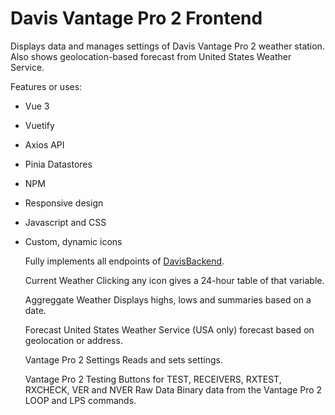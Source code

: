 # Davis Vantage Pro 2 Frontend

Displays data and manages settings of Davis Vantage Pro 2 weather station. Also shows geolocation-based forecast from
United States Weather Service. 

Features or uses:
* Vue 3
* Vuetify
* Axios API
* Pinia Datastores
* NPM
* Responsive design
* Javascript and CSS
* Custom, dynamic icons

  Fully implements all endpoints of [DavisBackend]().

  Current Weather
  Clicking any icon gives a 24-hour table of that variable.

  Aggreggate Weather
  Displays highs, lows and summaries based on a date.

  Forecast
  United States Weather Service (USA only) forecast based on geolocation or address.

  Vantage Pro 2 Settings
  Reads and sets settings.

  Vantage Pro 2 Testing
  Buttons for TEST, RECEIVERS, RXTEST, RXCHECK, VER and NVER
  Raw Data
  Binary data from the Vantage Pro 2 LOOP and LPS commands.

  
 
